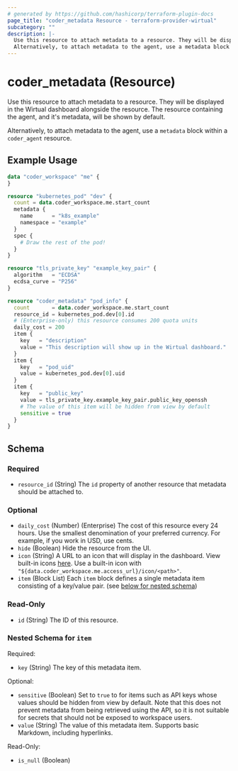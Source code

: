 ```yaml
---
# generated by https://github.com/hashicorp/terraform-plugin-docs
page_title: "coder_metadata Resource - terraform-provider-wirtual"
subcategory: ""
description: |-
  Use this resource to attach metadata to a resource. They will be displayed in the Wirtual dashboard alongside the resource. The resource containing the agent, and it's metadata, will be shown by default.
  Alternatively, to attach metadata to the agent, use a metadata block within a coder_agent resource.
---
```


# coder_metadata (Resource)

Use this resource to attach metadata to a resource. They will be displayed in the Wirtual dashboard alongside the resource. The resource containing the agent, and it's metadata, will be shown by default. 

Alternatively, to attach metadata to the agent, use a `metadata` block within a `coder_agent` resource.

## Example Usage

```terraform
data "coder_workspace" "me" {
}

resource "kubernetes_pod" "dev" {
  count = data.coder_workspace.me.start_count
  metadata {
    name      = "k8s_example"
    namespace = "example"
  }
  spec {
    # Draw the rest of the pod!
  }
}

resource "tls_private_key" "example_key_pair" {
  algorithm   = "ECDSA"
  ecdsa_curve = "P256"
}

resource "coder_metadata" "pod_info" {
  count       = data.coder_workspace.me.start_count
  resource_id = kubernetes_pod.dev[0].id
  # (Enterprise-only) this resource consumes 200 quota units
  daily_cost = 200
  item {
    key   = "description"
    value = "This description will show up in the Wirtual dashboard."
  }
  item {
    key   = "pod_uid"
    value = kubernetes_pod.dev[0].uid
  }
  item {
    key   = "public_key"
    value = tls_private_key.example_key_pair.public_key_openssh
    # The value of this item will be hidden from view by default
    sensitive = true
  }
}
```

<!-- schema generated by tfplugindocs -->
## Schema

### Required

- `resource_id` (String) The `id` property of another resource that metadata should be attached to.

### Optional

- `daily_cost` (Number) (Enterprise) The cost of this resource every 24 hours. Use the smallest denomination of your preferred currency. For example, if you work in USD, use cents.
- `hide` (Boolean) Hide the resource from the UI.
- `icon` (String) A URL to an icon that will display in the dashboard. View built-in icons [here](https://github.com/wirtualdev/wirtual/tree/main/site/static/icon). Use a built-in icon with `"${data.coder_workspace.me.access_url}/icon/<path>"`.
- `item` (Block List) Each `item` block defines a single metadata item consisting of a key/value pair. (see [below for nested schema](#nestedblock--item))

### Read-Only

- `id` (String) The ID of this resource.

<a id="nestedblock--item"></a>
### Nested Schema for `item`

Required:

- `key` (String) The key of this metadata item.

Optional:

- `sensitive` (Boolean) Set to `true` to for items such as API keys whose values should be hidden from view by default. Note that this does not prevent metadata from being retrieved using the API, so it is not suitable for secrets that should not be exposed to workspace users.
- `value` (String) The value of this metadata item. Supports basic Markdown, including hyperlinks.

Read-Only:

- `is_null` (Boolean)
